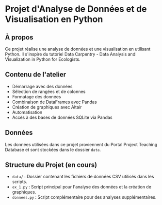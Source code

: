 # Projet d'Analyse de Données et de Visualisation en Python

## À propos

Ce projet réalise une analyse de données et une visualisation en utilisant Python. Il s'inspire du tutoriel Data Carpentry - Data Analysis and Visualization in Python for Ecologists.

## Contenu de l'atelier

- Démarrage avec des données
- Sélection de rangées et de colonnes
- Formatage des données
- Combinaison de DataFrames avec Pandas
- Création de graphiques avec Altair
- Automatisation
- Accès à des bases de données SQLite via Pandas

## Données

Les données utilisées dans ce projet proviennent du Portal Project Teaching Database et sont stockées dans le dossier `data`.

## Structure du Projet (en cours)

- `data/` : Dossier contenant les fichiers de données CSV utilisés dans les scripts.
- `ex_1.py` : Script principal pour l'analyse des données et la création de graphiques.
- `donnees.py` : Script complémentaire pour des analyses supplémentaires.
